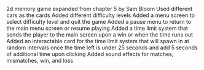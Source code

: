 2d memory game expanded from chapter 5 by Sam Bloom
Used different cars as the cards
Added different difficulty levels
Added a menu screen to select difficulty level and quit the game
Added a pause menu to return to the main menu screen or resume playing
Added a time limit system that sends the player to the main screen upon a win or when the time runs out
Added an interactable card for the time limit system that will spawn in at random intervals once the time left is under 25 seconds and add 5 seconds of additional time upon clicking
Added sound effects for matches, mismatches, win, and loss
